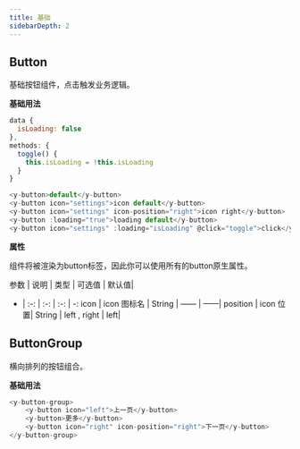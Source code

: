 ```yaml
---
title: 基础
sidebarDepth: 2
---
```


## Button
基础按钮组件，点击触发业务逻辑。

__基础用法__

<button-demos></button-demos>
``` js
data {
  isLoading: false
},
methods: {
  toggle() {
    this.isLoading = !this.isLoading
  }
}

<y-button>default</y-button>
<y-button icon="settings">icon default</y-button>
<y-button icon="settings" icon-position="right">icon right</y-button>
<y-button :loading="true">loading default</y-button>
<y-button icon="settings" :loading="isLoading" @click="toggle">click</y-button>
```
__属性__

组件将被渲染为button标签，因此你可以使用所有的button原生属性。

参数 | 说明 | 类型 | 可选值 | 默认值|
- | :-: | :-: | :-: | -:
icon | icon 图标名 | String | —— | ——| 
position | icon 位置| String | left , right | left|

## ButtonGroup
横向排列的按钮组合。

__基础用法__

<buttonGroup-demos></buttonGroup-demos>
```js
<y-button-group>
    <y-button icon="left">上一页</y-button>
    <y-button>更多</y-button>
    <y-button icon="right" icon-position="right">下一页</y-button>
</y-button-group>
```
